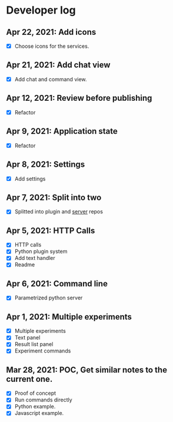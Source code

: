 # Developer log

## Apr 22, 2021: Add icons

- [x] Choose icons for the services.

## Apr 21, 2021: Add chat view

- [x] Add chat and command view.

## Apr 12, 2021: Review before publishing

- [x] Refactor

## Apr 9, 2021: Application state

- [x] Refactor

## Apr 8, 2021: Settings

- [x] Add settings

## Apr 7, 2021: Split into two

- [x] Splitted into plugin and [server](https://github.com/cristianvasquez/obsidian-lab-py) repos

## Apr 5, 2021: HTTP Calls

- [x] HTTP calls
- [x] Python plugin system
- [x] Add text handler
- [x] Readme

## Apr 6, 2021: Command line

- [x] Parametrized python server

## Apr 1, 2021: Multiple experiments

- [x] Multiple experiments
- [x] Text panel
- [x] Result list panel
- [x] Experiment commands

## Mar 28, 2021: POC, Get similar notes to the current one.

- [x] Proof of concept
- [x] Run commands directly
- [x] Python example.
- [x] Javascript example.
